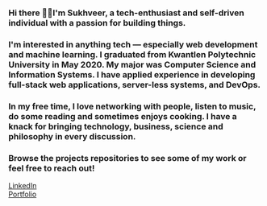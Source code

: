 ### Hi there 👋🏼I'm Sukhveer, a tech-enthusiast and self-driven individual with a passion for building things.
### I'm interested in anything tech — especially web development and machine learning. I graduated from Kwantlen Polytechnic University in May 2020. My major was Computer Science and Information Systems. I have applied experience in developing full-stack web applications, server-less systems, and DevOps. 

### In my free time, I love networking with people, listen to music, do some reading and sometimes enjoys cooking. I have a knack for bringing technology, business, science and philosophy in every discussion.

### Browse the projects repositories to see some of my work or feel free to reach out!
    
  [LinkedIn](https://www.linkedin.com/in/sukhveersohi/)<br>
  [Portfolio](https://iamsohi.github.io/portfolio/)


<!--
**IamSohi/IamSohi** is a ✨ _special_ ✨ repository because its `README.md` (this file) appears on your GitHub profile.

Here are some ideas to get you started:

- 🔭 I’m currently working on ...
- 🌱 I’m currently learning ...
- 👯 I’m looking to collaborate on ...
- 🤔 I’m looking for help with ...
- 💬 Ask me about ...
- 📫 How to reach me: ...
- 😄 Pronouns: ...
- ⚡ Fun fact: ...
-->


